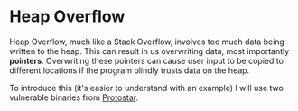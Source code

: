 # Heap Overflow

Heap Overflow, much like a Stack Overflow, involves too much data being written to the heap. This can result in us overwriting data, most importantly **pointers**. Overwriting these pointers can cause user input to be copied to different locations if the program blindly trusts data on the heap.

To introduce this (it's easier to understand with an example) I will use two vulnerable binaries from [Protostar](https://exploit-exercises.lains.space/protostar/).
